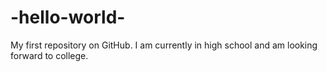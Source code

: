 # -hello-world-
My first repository on GitHub.
I am currently in high school and am looking forward to college.
